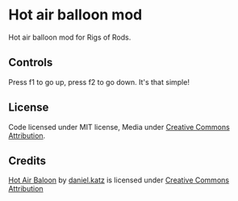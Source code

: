 # Hot air balloon mod

Hot air balloon mod for Rigs of Rods.

## Controls

Press f1 to go up, press f2 to go down. It's that simple!

## License

Code licensed under MIT license, Media under [Creative Commons Attribution](http://creativecommons.org/licenses/by/4.0/).

## Credits

[Hot Air Baloon](https://sketchfab.com/3d-models/hot-air-baloon-517cdea254bd450d960d0bd2efc87f15) by [daniel.katz](https://sketchfab.com/daniel.katz51) is licensed under [Creative Commons Attribution](http://creativecommons.org/licenses/by/4.0/)